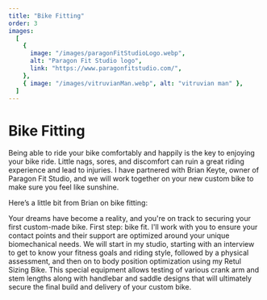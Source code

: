 ```yaml
---
title: "Bike Fitting"
order: 3
images:
  [
    {
      image: "/images/paragonFitStudioLogo.webp",
      alt: "Paragon Fit Studio logo",
      link: "https://www.paragonfitstudio.com/",
    },
    { image: "/images/vitruvianMan.webp", alt: "vitruvian man" },
  ]
---
```


# Bike Fitting

Being able to ride your bike comfortably and happily is the key to enjoying your bike ride. Little nags, sores, and discomfort can ruin a great riding experience and lead to injuries. I have partnered with Brian Keyte, owner of Paragon Fit Studio, and we will work together on your new custom bike to make sure you feel like sunshine.

Here’s a little bit from Brian on bike fitting:

Your dreams have become a reality, and you're on track to securing your first custom-made bike. First step: bike fit. I'll work with you to ensure your contact points and their support are optimized around your unique biomechanical needs. We will start in my studio, starting with an interview to get to know your fitness goals and riding style, followed by a physical assessment, and then on to body position optimization using my Retul Sizing Bike. This special equipment allows testing of various crank arm and stem lengths along with handlebar and saddle designs that will ultimately secure the final build and delivery of your custom bike.

